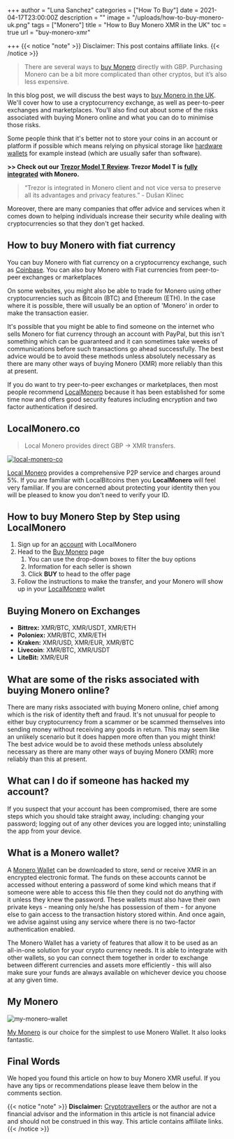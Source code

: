 +++
author = "Luna Sanchez"
categories = ["How To Buy"]
date = 2021-04-17T23:00:00Z
description = ""
image = "/uploads/how-to-buy-monero-uk.png"
tags = ["Monero"]
title = "How to Buy Monero XMR in the UK"
toc = true
url = "buy-monero-xmr"

+++
{{< notice "note" >}} Disclaimer: This post contains affiliate links. {{< /notice >}}

> There are several ways to [buy Monero](buy-monero-xmr) directly with GBP.  Purchasing Monero can be a bit more complicated than other cryptos, but it’s also less expensive.

In this blog post, we will discuss the best ways to [buy Monero in the UK](/buy-monero-xmr). We'll cover how to use a cryptocurrency exchange, as well as peer-to-peer exchanges and marketplaces. You'll also find out about some of the risks associated with buying Monero online and what you can do to minimise those risks.

Some people think that it's better not to store your coins in an account or platform if possible which means relying on physical storage like [hardware wallets](https://cryptotravellers.com/blog/trezor-model-t-review/) for example instead (which are usually safer than software).

**>> Check out our** [**Trezor Model T Review**](https://cryptotravellers.com/blog/trezor-model-t-review/)**.  Trezor Model T is** [**fully integrated**](https://blog.trezor.io/trezor-model-t-is-fully-integrated-into-the-official-monero-client-b6f9bd31e7f) **with Monero.**

> “Trezor is integrated in Monero client and not vice versa to preserve all its advantages and privacy features.” - Dušan Klinec

Moreover, there are many companies that offer advice and services when it comes down to helping individuals increase their security while dealing with cryptocurrencies so that they don't get hacked.

## How to buy Monero with fiat currency

You can buy Monero with fiat currency on a cryptocurrency exchange, such as [Coinbase](link/coinbase).  You can also buy Monero with Fiat currencies from peer-to-peer exchanges or marketplaces

On some websites, you might also be able to trade for Monero using other cryptocurrencies such as Bitcoin (BTC) and Ethereum (ETH).  In the case where it is possible, there will usually be an option of 'Monero' in order to make the transaction easier.

It's possible that you might be able to find someone on the internet who sells Monero for fiat currency through an account with PayPal, but this isn't something which can be guaranteed and it can sometimes take weeks of communications before such transactions go ahead successfully. The best advice would be to avoid these methods unless absolutely necessary as there are many other ways of buying Monero (XMR) more reliably than this at present.

If you do want to try peer-to-peer exchanges or marketplaces, then most people recommend [LocalMonero](/link/local-monero) because it has been established for some time now and offers good security features including encryption and two factor authentication if desired.

## LocalMonero.co

> Local Monero provides direct GBP -> XMR transfers.

[![local-monero-co](/uploads/buy-monero-online-uk.png)](/link/local-monero)

[Local Monero](/link/local-monero) provides a comprehensive P2P service and charges around 5%.  If you are familiar with LocalBitcoins then you **LocalMonero** will feel very familiar.  If you are concerned about protecting your identity then you will be pleased to know you don't need to verify your ID.

## How to buy Monero Step by Step using LocalMonero

1. Sign up for an [account](/link/local-monero) with LocalMonero
2. Head to the [Buy Monero](https://localmonero.co/buy-monero) page
   1. You can use the drop-down boxes to filter the buy options
   2. Information for each seller is shown
   3. Click **BUY** to head to the offer page
3. Follow the instructions to make the transfer, and your Monero will show up in your [LocalMonero](link/local-monero) wallet

## Buying Monero on Exchanges

* **Bittrex:** XMR/BTC, XMR/USDT, XMR/ETH
* **Poloniex:** XMR/BTC, XMR/ETH
* **Kraken:** XMR/USD, XMR/EUR, XMR/BTC
* **Livecoin**: XMR/BTC, XMR/USDT
* **LiteBit:** XMR/EUR

## What are some of the risks associated with buying Monero online?

There are many risks associated with buying Monero online, chief among which is the risk of identity theft and fraud. It's not unusual for people to either buy cryptocurrency from a scammer or be scammed themselves into sending money without receiving any goods in return. This may seem like an unlikely scenario but it does happen more often than you might think! The best advice would be to avoid these methods unless absolutely necessary as there are many other ways of buying Monero (XMR) more reliably than this at present.

## What can I do if someone has hacked my account?

If you suspect that your account has been compromised, there are some steps which you should take straight away, including: changing your password; logging out  of any other devices you are logged into; uninstalling the app from your device.

## What is a Monero wallet?

A [Monero Wallet](https://mymonero.com/) can be downloaded to store, send or receive XMR in an encrypted electronic format. The funds on these accounts cannot be accessed without entering a password of some kind which means that if someone were able to access this file then they could not do anything with it unless they knew the password. These wallets must also have their own private keys - meaning only he/she has possession of them - for anyone else to gain access to the transaction history stored within. And once again, we advise against using any service where there is no two-factor authentication enabled.

The Monero Wallet has a variety of features that allow it to be used as an all-in-one solution for your crypto currency needs. It is able to integrate with other wallets, so you can connect them together in order to exchange between different currencies and assets more efficiently - this will also make sure your funds are always available on whichever device you choose at any given time.

## My Monero

![my-monero-wallet](/uploads/my-monero-wallet.png)

[My Monero](https://mymonero.com/) is our choice for the simplest to use Monero Wallet. It also looks fantastic.

## Final Words

We hoped you found this article on how to buy Monero XMR useful.  If you have any tips or recommendations please leave them below in the comments section.

{{< notice "note" >}} **Disclaimer:** [Cryptotravellers](https://cryptotravellers.com) or the author are not a financial advisor and the information in this article is not financial advice and should not be construed in this way.  This article contains affiliate links. {{< /notice >}}